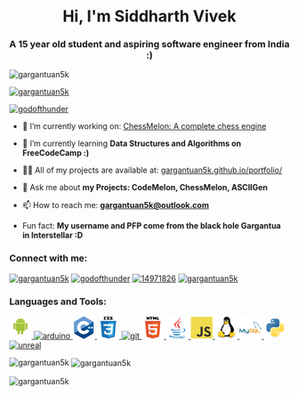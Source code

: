 <h1 align="center">Hi, I'm Siddharth Vivek</h1>
<h3 align="center">A 15 year old student and aspiring software engineer from India :)</h3>

<p align="left"> <img src="https://komarev.com/ghpvc/?username=gargantuan5k&label=Profile%20views&color=0e75b6&style=flat" alt="gargantuan5k" /> </p>

<p align="left"> <a href="https://github.com/ryo-ma/github-profile-trophy"><img src="https://github-profile-trophy.vercel.app/?username=gargantuan5k&theme=onedark" alt="gargantuan5k" /></a> </p>

<p align="left"> <a href="https://twitter.com/Gargantuan5K" target="blank"><img src="https://img.shields.io/twitter/follow/Gargantuan5K?logo=twitter&style=for-the-badge" alt="godofthunder" /></a> </p>

- 🔭 I’m currently working on: [ChessMelon: A complete chess engine](https://github.com/Gargantuan5k/ChessMelon)

- 🌱 I’m currently learning **Data Structures and Algorithms on FreeCodeCamp :)**

- 👨‍💻 All of my projects are available at: [gargantuan5k.github.io/portfolio/](gargantuan5k.github.io/portfolio/)

- 💬 Ask me about **my Projects: CodeMelon, ChessMelon, ASCIIGen**

- 📫 How to reach me: **gargantuan5k@outlook.com**

- Fun fact: **My username and PFP come from the black hole Gargantua in Interstellar :D**

<h3 align="left">Connect with me:</h3>
<p align="left">
<a href="https://codepen.io/gargantuan5k" target="blank"><img align="center" src="https://raw.githubusercontent.com/rahuldkjain/github-profile-readme-generator/neutral-icons/src/images/icons/Social/codepen.svg" alt="gargantuan5k" height="30" width="40" /></a>
<a href="https://twitter.com/godofthunder" target="blank"><img align="center" src="https://raw.githubusercontent.com/rahuldkjain/github-profile-readme-generator/neutral-icons/src/images/icons/Social/twitter.svg" alt="godofthunder" height="30" width="40" /></a>
<a href="https://stackoverflow.com/users/14971826" target="blank"><img align="center" src="https://raw.githubusercontent.com/rahuldkjain/github-profile-readme-generator/neutral-icons/src/images/icons/Social/stack-overflow.svg" alt="14971826" height="30" width="40" /></a>
<a href="https://instagram.com/gargantuan5k" target="blank"><img align="center" src="https://raw.githubusercontent.com/rahuldkjain/github-profile-readme-generator/neutral-icons/src/images/icons/Social/instagram.svg" alt="gargantuan5k" height="30" width="40" /></a>
</p>

<h3 align="left">Languages and Tools:</h3>
<p align="left"> <a href="https://developer.android.com" target="_blank"> <img src="https://raw.githubusercontent.com/devicons/devicon/master/icons/android/android-original-wordmark.svg" alt="android" width="40" height="40"/> </a> <a href="https://www.arduino.cc/" target="_blank"> <img src="https://cdn.worldvectorlogo.com/logos/arduino-1.svg" alt="arduino" width="40" height="40"/> </a> <a href="https://www.w3schools.com/cpp/" target="_blank"> <img src="https://raw.githubusercontent.com/devicons/devicon/master/icons/cplusplus/cplusplus-original.svg" alt="cplusplus" width="40" height="40"/> </a> <a href="https://www.w3schools.com/css/" target="_blank"> <img src="https://raw.githubusercontent.com/devicons/devicon/master/icons/css3/css3-original-wordmark.svg" alt="css3" width="40" height="40"/> </a> <a href="https://git-scm.com/" target="_blank"> <img src="https://www.vectorlogo.zone/logos/git-scm/git-scm-icon.svg" alt="git" width="40" height="40"/> </a> <a href="https://www.w3.org/html/" target="_blank"> <img src="https://raw.githubusercontent.com/devicons/devicon/master/icons/html5/html5-original-wordmark.svg" alt="html5" width="40" height="40"/> </a> <a href="https://www.java.com" target="_blank"> <img src="https://raw.githubusercontent.com/devicons/devicon/master/icons/java/java-original.svg" alt="java" width="40" height="40"/> </a> <a href="https://developer.mozilla.org/en-US/docs/Web/JavaScript" target="_blank"> <img src="https://raw.githubusercontent.com/devicons/devicon/master/icons/javascript/javascript-original.svg" alt="javascript" width="40" height="40"/> </a> <a href="https://www.linux.org/" target="_blank"> <img src="https://raw.githubusercontent.com/devicons/devicon/master/icons/linux/linux-original.svg" alt="linux" width="40" height="40"/> </a> <a href="https://www.mysql.com/" target="_blank"> <img src="https://raw.githubusercontent.com/devicons/devicon/master/icons/mysql/mysql-original-wordmark.svg" alt="mysql" width="40" height="40"/> </a> <a href="https://www.python.org" target="_blank"> <img src="https://raw.githubusercontent.com/devicons/devicon/master/icons/python/python-original.svg" alt="python" width="40" height="40"/> </a> <a href="https://unrealengine.com/" target="_blank"> <img src="https://raw.githubusercontent.com/kenangundogan/fontisto/036b7eca71aab1bef8e6a0518f7329f13ed62f6b/icons/svg/brand/unreal-engine.svg" alt="unreal" width="40" height="40"/> </a> </p>

<p><img align="left" src="https://github-readme-stats.vercel.app/api/top-langs?username=gargantuan5k&show_icons=true&locale=en&layout=compact" alt="gargantuan5k" /></p>

<p>&nbsp;<img align="center" src="https://github-readme-stats.vercel.app/api?username=gargantuan5k&show_icons=true&locale=en" alt="gargantuan5k" /></p>

<p><img align="center" src="https://github-readme-streak-stats.herokuapp.com/?user=gargantuan5k&" alt="gargantuan5k" /></p>


